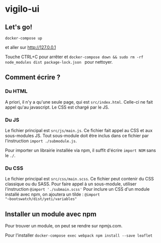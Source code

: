 # vigilo-ui

## Let's go!

```
docker-compose up
```

et aller sur http://127.0.0.1

Touche CTRL+C pour arrêter et `docker-compose down && sudo rm -rf node_modules dist package-lock.json ` pour nettoyer.

## Comment écrire ?

### Du HTML

A priori, il n'y a qu'une seule page, qui est `src/index.html`. Celle-ci ne fait appel qu'au javascript. Le CSS est chargé par le JS.

### Du JS

Le fichier principal est `src/js/main.js`. Ce fichier fait appel au CSS et aux sous-modules JS. Tout sous-module doit être inclus dans ce fichier par l'instruction `import ./submodule.js`.

Pour importer un librairie installée via npm, il suffit d'écrire `import NOM` sans le `./`.

### Du CSS

Le fichier principal est `src/css/main.scss`. Ce fichier peut contenir du CSS classique ou du SASS.
Pour faire appel à un sous-module, utiliser l'instruction `@import './submain.scss'`
Pour inclure un CSS d'un module installé avec npm, on ajoutera un tilde : `@import "~bootswatch/dist/yeti/variables"`

## Installer un module avec npm

Pour trouver un module, on peut se rendre sur npmjs.com.

Pour l'installer `docker-compose exec webpack npm install --save leaflet`